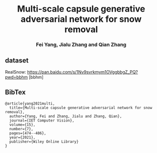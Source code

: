 # <center>Multi-scale capsule generative adversarial network for snow removal</center>
###  <center>Fei Yang, Jialu Zhang and Qian Zhang </center>

## dataset
RealSnow: https://pan.baidu.com/s/1Nv9svrkmym1OVggbbgZ_PQ?pwd=bbhm [bbhm] 

## BibTex
```
@article{yang2021multi,  
  title={Multi-scale capsule generative adversarial network for snow removal},  
  author={Yang, Fei and Zhang, Jialu and Zhang, Qian},  
  journal={IET Computer Vision},  
  volume={15},  
  number={7},  
  pages={474--486},  
  year={2021},  
  publisher={Wiley Online Library}  
}
```

